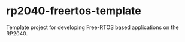 # rp2040-freertos-template
Template project for developing Free-RTOS based applications on the RP2040.
